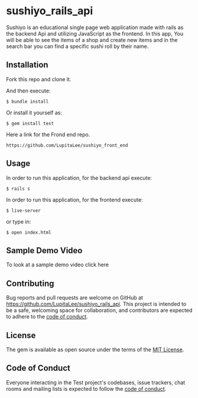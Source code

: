 # sushiyo_rails_api

Sushiyo is an educational single page web application made with rails as the backend Api and utilizing JavaScript as the frontend.
In this app, You will be able to see the items  of a shop and create new items and in the search bar you can find a specific sushi roll by their name.  

## Installation


Fork this repo and clone it.

And then execute:

    $ bundle install

Or install it yourself as:

    $ gem install test

Here a link for the Frond end repo.
```
https://github.com/LupitaLee/sushiyo_front_end
```

## Usage

In order to run this application, for the backend api execute:
```
$ rails s
```
In order to run this application, for the frontend execute:
```
$ live-server
```
or type in:
```
$ open index.html
```

## Sample Demo Video
To look at a sample demo video click here


## Contributing

Bug reports and pull requests are welcome on GitHub at https://github.com/LupitaLee/sushiyo_rails_api. This project is intended to be a safe, welcoming space for collaboration, and contributors are expected to adhere to the [code of conduct](https://github.com/LupitaLee/sushiyo_rails_api/blob/master/CODE_OF_CONDUCT.md).

## License

The gem is available as open source under the terms of the [MIT License](https://opensource.org/licenses/MIT).

## Code of Conduct

Everyone interacting in the Test project's codebases, issue trackers, chat rooms and mailing lists is expected to follow the [code of conduct](https://github.com/LupitaLee/sushiyo_rails_api/blob/master/CODE_OF_CONDUCT.md).
